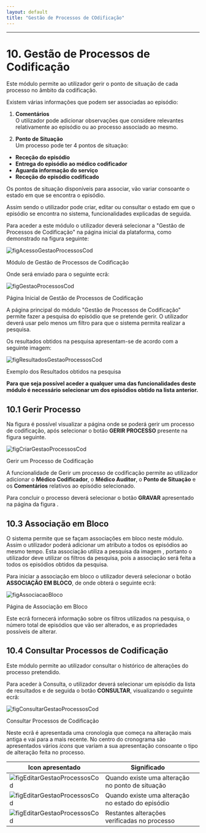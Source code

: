 ```yaml
---
layout: default
title: "Gestão de Processos de COdificação"
---
```



---
<div id="gestaoProcessosCod"></div>

# 10. Gestão de Processos de Codificação

Este módulo permite ao utilizador gerir o ponto de situação de cada processo no âmbito da codificação.

Existem várias informações que podem ser associadas ao episódio:

 1. **Comentários** <br>
O utilizador pode adicionar observações que considere relevantes relativamente ao episódio ou ao processo associado ao mesmo.

 1. **Ponto de Situação** <br>
Um processo pode ter 4 pontos de situação:
* **Receção do episódio**
* **Entrega do episódio ao médico codificador**
* **Aguarda informação do serviço**
* **Receção do episódio codificado**

Os pontos de situação disponíveis para associar, vão variar consoante o estado em que se encontra o episódio.

Assim sendo o utilizador pode criar, editar ou consultar o estado em que o episódio se encontra no sistema, funcionalidades explicadas de seguida.

Para aceder a este módulo o utilizador deverá selecionar a "Gestão de Processos de Codificação" na página inicial da plataforma, como demonstrado na figura seguinte:

![figAcessoGestaoProcessosCod](img/pages/11_1.jpg)

<p class="caption" id="figAcessoGestaoProcessosCod">Módulo de Gestão de Processos de Codificação</p>

Onde será enviado para o seguinte ecrã:

![figGestaoProcessosCod](img/pages/11_2.jpg)

<p class="caption" id="figGestaoProcessosCod">Página Inicial de Gestão de Processos de Codificação</p>

A página principal do módulo "Gestão de Processos de Codificação" permite fazer a pesquisa do episódio que se pretende gerir. O utilizador deverá usar pelo menos um filtro para que o sistema permita realizar a pesquisa. 

Os resultados obtidos na pesquisa apresentam-se de acordo com a seguinte imagem:

![figResultadosGestaoProcessosCod](img/pages/11_3.jpg)

<p class="caption" id="figResultadosGestaoProcessosCod">Exemplo dos Resultados obtidos na pesquisa</p>

**Para que seja possível aceder a qualquer uma das funcionalidades deste módulo é necessário selecionar um dos episódios obtido na lista anterior.**

<div id="criarGestaoProcessosCod"></div>

## 10.1 Gerir Processo

Na figura [](#figGestaoProcessosCod) é possível visualizar a página onde se poderá gerir um processo de codificação, após selecionar o botão **GERIR PROCESSO** presente na figura seguinte.

![figCriarGestaoProcessosCod](img/pages/11_4.jpg)

<p class="caption" id="figCriarGestaoProcessosCod">Gerir um Processo de Codificação</p>

A funcionalidade de Gerir um processo de codificação permite ao utilizador adicionar o **Médico Codificador**, o **Médico Auditor**, o **Ponto de Situação** e os **Comentários** relativos ao episódio selecionado.

Para concluir o processo deverá selecionar o botão **GRAVAR** apresentado na página da figura [](#figCriarGestaoProcessosCod).

<div id="editarGestaoProcessosCod"></div>

## 10.3 Associação em Bloco

O sistema permite que se façam associações em bloco neste módulo. Assim o utilizador poderá adicionar um atributo a todos os episódios ao mesmo tempo. 
Esta associação utiliza a pesquisa da imagem [](#figGestaoProcessosCod), portanto o utilizador deve utilizar os filtros da pesquisa, pois a associação será feita a todos os episódios obtidos da pesquisa.

Para iniciar a associação em bloco o utilizador deverá selecionar o botão **ASSOCIAÇÃO EM BLOCO**, de onde obterá o seguinte ecrã:

![figAssociacaoBloco](img/pages/11_10.jpg) 

<p class="caption" id="figAssociacaoBloco">Página de Associação em Bloco</p>

Este ecrã fornecerá informação sobre os filtros utilizados na pesquisa, o número total de episódios que vão ser alterados, e as propriedades possíveis de alterar.

## 10.4 Consultar Processos de Codificação

Este módulo permite ao utilizador consultar o histórico de alterações do processo pretendido.

Para aceder à Consulta, o utilizador deverá selecionar um episódio da lista de resultados e de seguida o botão **CONSULTAR**, visualizando o seguinte ecrã:

![figConsultarGestaoProcessosCod](img/pages/11_6.jpg) 

<p class="caption" id="figConsultarGestaoProcessosCod">Consultar Processos de Codificação</p>

Neste ecrã é apresentada uma cronologia que começa na alteração mais antiga e vai para a mais recente. No centro do cronograma são apresentados vários *icons* que variam a sua apresentação consoante o tipo de alteração feita no processo.

|  Icon apresentado  								  |  Significado 										   | 		|    
|-----------------------------------------------------|--------------------------------------------------------|--------|
| ![figEditarGestaoProcessosCod](img/pages/11_7.jpg)  |  Quando existe uma alteração no ponto de situação 	   |		|
| ![figEditarGestaoProcessosCod](img/pages/11_8.jpg)  |  Quando existe uma alteração no estado do episódio     |		|
| ![figEditarGestaoProcessosCod](img/pages/11_9.jpg)  |  Restantes alterações verificadas no processo          |		|




